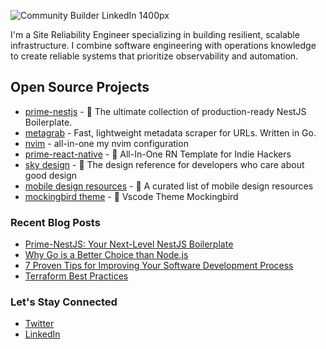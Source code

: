 ![Community Builder LinkedIn 1400px](https://user-images.githubusercontent.com/6523823/156895532-776dba48-e5cb-40c1-bfec-ced1edded07d.png)

I'm a Site Reliability Engineer specializing in building resilient, scalable infrastructure. I combine software engineering with operations knowledge to create reliable systems that prioritize observability and automation.

## Open Source Projects
- [prime-nestjs](https://github.com/josephgoksu/prime-nestjs) - 🚀 The ultimate collection of production-ready NestJS Boilerplate.
- [metagrab](https://github.com/josephgoksu/metagrab) - Fast, lightweight metadata scraper for URLs. Written in Go.
- [nvim](https://github.com/josephgoksu/nvim-config) - all-in-one my nvim configuration
- [prime-react-native](https://github.com/josephgoksu/prime-react-native) - 📱 All-In-One RN Template for Indie Hackers
- [sky design](https://github.com/josephgoksu/sky-design) - 🌃 The design reference for developers who care about good design
- [mobile design resources](https://github.com/josephgoksu/mobile-design-resources) - 🌄 A curated list of mobile design resources
- [mockingbird theme](https://github.com/josephgoksu/mockingbird-theme) - 🐤 Vscode Theme Mockingbird

### Recent Blog Posts

- [Prime-NestJS: Your Next-Level NestJS Boilerplate](https://josephgoksu.com/blog/prime-nestjs-your-next-level-nestjs-boilerplate)
- [Why Go is a Better Choice than Node.js](https://josephgoksu.com/blog/why-golang-is-a-better-choice-than-nodejs)
- [7 Proven Tips for Improving Your Software Development Process](https://josephgoksu.com/blog/7-proven-tips-for-improving-your-software-development-process)
- [Terraform Best Practices](https://josephgoksu.com/blog/terraform-best-practices)

### Let's Stay Connected
- [Twitter](https://twitter.com/josephgoksu)
- [LinkedIn](https://linkedin.com/in/josephgoksu)
